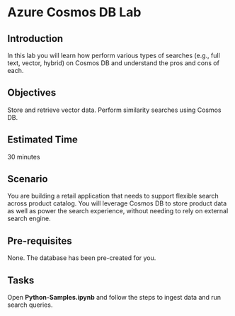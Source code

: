 # Azure Cosmos DB Lab
 
## Introduction
In this lab you will learn how perform various types of searches (e.g., full text, vector, hybrid) on Cosmos DB and understand the pros and cons of each.
 
## Objectives
Store and retrieve vector data.
Perform similarity searches using Cosmos DB.
 
## Estimated Time
30 minutes
 
## Scenario
You are building a retail application that needs to support flexible search across product catalog. You will leverage Cosmos DB to store product data as well as power the search experience, without needing to rely on external search engine.
 
## Pre-requisites
None. The database has been pre-created for you.
 
## Tasks
Open **Python-Samples.ipynb** and follow the steps to ingest data and run search queries.